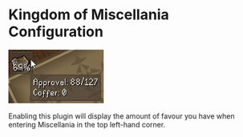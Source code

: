 # Kingdom of Miscellania Configuration

![](img/kingdom-of-miscellania/kingdom_of_miscellania_display.png)

Enabling this plugin will display the amount of favour you have when entering Miscellania in the top left-hand corner.

